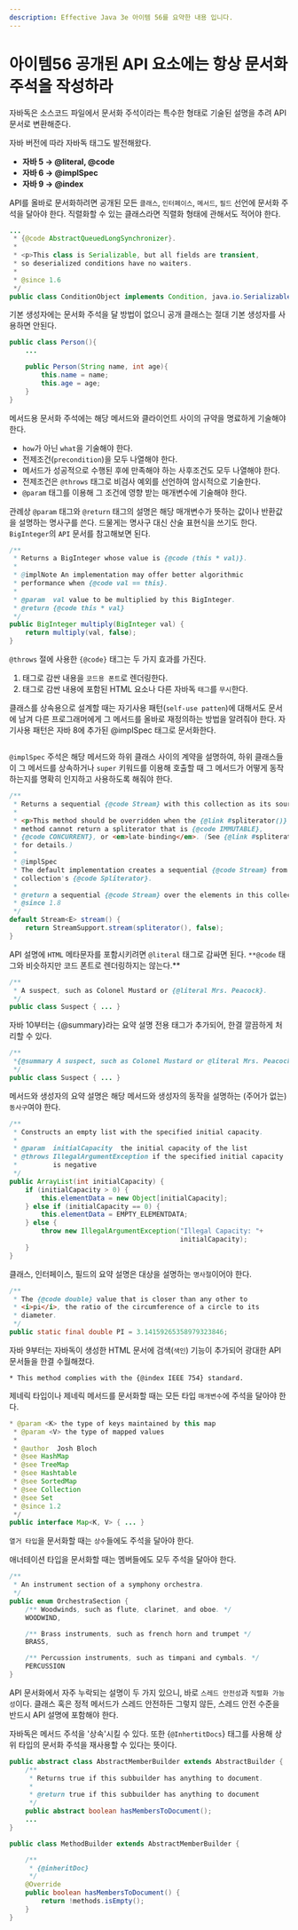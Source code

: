 ```yaml
---
description: Effective Java 3e 아이템 56를 요약한 내용 입니다.
---
```


# 아이템56 공개된 API 요소에는 항상 문서화 주석을 작성하라

자바독은 소스코드 파일에서 문서화 주석이라는 특수한 형태로 기술된 설명을 추려 API 문서로 변환해준다.

자바 버전에 따라 자바독 태그도 발전해왔다.

* **자바 5 → @literal, @code**
* **자바 6 → @implSpec**
* **자바 9 → @index**

API를 올바로 문서화하려면 공개된 모든 `클래스`, `인터페이스`, `메서드`, `필드` 선언에 문서화 주석을 달아야 한다. 직렬화할 수 있는 클래스라면 직렬화 형태에 관해서도 적어야 한다.

```java
...
 * {@code AbstractQueuedLongSynchronizer}.
 *
 * <p>This class is Serializable, but all fields are transient,
 * so deserialized conditions have no waiters.
 *
 * @since 1.6
 */
public class ConditionObject implements Condition, java.io.Serializable {
```

기본 생성자에는 문서화 주석을 달 방법이 없으니 공개 클래스는 절대 기본 생성자를 사용하면 안된다.

```java
public class Person(){
	...

	public Person(String name, int age){
		this.name = name;
		this.age = age;
	}
}
```

메서드용 문서화 주석에는 해당 메서드와 클라이언트 사이의 규약을 명료하게 기술해야 한다.

* `how`가 아닌 `what`을 기술해야 한다.
* 전제조건\(`precondition`\)을 모두 나열해야 한다.
* 메서드가 성공적으로 수행된 후에 만족해야 하는 사후조건도 모두 나열해야 한다.
* 전제조건은 `@throws` 태그로 비검사 예외를 선언하여 암시적으로 기술한다.
* `@param` 태그를 이용해 그 조건에 영향 받는 매개변수에 기술해야 한다.

관례상 `@param` 태그와 `@return` 태그의 설명은 해당 매개변수가 뜻하는 값이나 반환값을 설명하는 명사구를 쓴다. 드물게는 명사구 대신 산술 표현식을 쓰기도 한다. `BigInteger`의 `API` 문서를 참고해보면 된다.

```java
/**
 * Returns a BigInteger whose value is {@code (this * val)}.
 *
 * @implNote An implementation may offer better algorithmic
 * performance when {@code val == this}.
 *
 * @param  val value to be multiplied by this BigInteger.
 * @return {@code this * val}
 */
public BigInteger multiply(BigInteger val) {
    return multiply(val, false);
}
```

`@throws` 절에 사용한 `{@code}` 태그는 두 가지 효과를 가진다.

1. 태그로 감싼 내용을 `코드용 폰트`로 렌더링한다.
2. 태그로 감싼 내용에 포함된 HTML 요소나 다른 자바독 `태그`를 `무시`한다.

클래스를 상속용으로 설계할 때는 자기사용 패턴\(`self-use patten`\)에 대해서도 문서에 남겨 다른 프로그래머에게 그 메서드를 올바로 재정의하는 방법을 알려줘야 한다. 자기사용 패턴은 자바 8에 추가된 @implSpec 태그로 문서화한다.

```text

```

`@implSpec` 주석은 해당 메서드와 하위 클래스 사이의 계약을 설명하여, 하위 클래스들이 그 메서드를 상속하거나 `super` 키워드를 이용해 호출할 때 그 메서드가 어떻게 동작 하는지를 명확히 인지하고 사용하도록 해줘야 한다.

```java
/**
 * Returns a sequential {@code Stream} with this collection as its source.
 *
 * <p>This method should be overridden when the {@link #spliterator()}
 * method cannot return a spliterator that is {@code IMMUTABLE},
 * {@code CONCURRENT}, or <em>late-binding</em>. (See {@link #spliterator()}
 * for details.)
 *
 * @implSpec
 * The default implementation creates a sequential {@code Stream} from the
 * collection's {@code Spliterator}.
 *
 * @return a sequential {@code Stream} over the elements in this collection
 * @since 1.8
 */
default Stream<E> stream() {
    return StreamSupport.stream(spliterator(), false);
}
```

API 설명에 `HTML` 메타문자를 포함시키려면 `@literal` 태그로 감싸면 된다. `**@code` 태그와 비슷하지만 코드 폰트로 렌더링하지는 않는다.\*\*

```java
/**
 * A suspect, such as Colonel Mustard or {@literal Mrs. Peacock}.
 */
public class Suspect { ... }
```

자바 10부터는 {@summary}라는 요약 설명 전용 태그가 추가되어, 한결 깔끔하게 처리할 수 있다.

```java
/**
 *{@summary A suspect, such as Colonel Mustard or @literal Mrs. Peacock.}
 */
public class Suspect { ... }
```

메서드와 생성자의 요약 설명은 해당 메서드와 생성자의 동작을 설명하는 \(주어가 없는\) `동사구`여야 한다.

```java
/**
 * Constructs an empty list with the specified initial capacity.
 *
 * @param  initialCapacity  the initial capacity of the list
 * @throws IllegalArgumentException if the specified initial capacity
 *         is negative
 */
public ArrayList(int initialCapacity) {
    if (initialCapacity > 0) {
        this.elementData = new Object[initialCapacity];
    } else if (initialCapacity == 0) {
        this.elementData = EMPTY_ELEMENTDATA;
    } else {
        throw new IllegalArgumentException("Illegal Capacity: "+
                                           initialCapacity);
    }
}
```

클래스, 인터페이스, 필드의 요약 설명은 대상을 설명하는 `명사절`이어야 한다.

```java
/**
 * The {@code double} value that is closer than any other to
 * <i>pi</i>, the ratio of the circumference of a circle to its
 * diameter.
 */
public static final double PI = 3.14159265358979323846;
```

자바 9부터는 자바독이 생성한 HTML 문서에 검색\(`색인`\) 기능이 추가되어 광대한 API 문서들을 한결 수월해졌다.

```text
* This method complies with the {@index IEEE 754} standard.
```

제네릭 타입이나 제네릭 메서드를 문서화할 때는 모든 타입 `매개변수`에 주석을 달아야 한다.

```java
* @param <K> the type of keys maintained by this map
 * @param <V> the type of mapped values
 *
 * @author  Josh Bloch
 * @see HashMap
 * @see TreeMap
 * @see Hashtable
 * @see SortedMap
 * @see Collection
 * @see Set
 * @since 1.2
 */
public interface Map<K, V> { ... }
```

`열거 타입`을 문서화할 때는 `상수`들에도 주석을 달아야 한다.

애너테이션 타입을 문서화할 때는 멤버들에도 모두 주석을 달아야 한다.

```java
/**
 * An instrument section of a symphony orchestra.
 */
public enum OrchestraSection {
	/** Woodwinds, such as flute, clarinet, and oboe. */
	WOODWIND,

	/** Brass instruments, such as french horn and trumpet */
	BRASS,

	/** Percussion instruments, such as timpani and cymbals. */
	PERCUSSION
}
```

API 문서화에서 자주 누락되는 설명이 두 가지 있으니, 바로 `스레드 안전성`과 `직렬화 가능성`이다. 클래스 혹은 정적 메서드가 스레드 안전하든 그렇지 않든, 스레드 안전 수준을 반드시 API 설명에 포함해야 한다.

자바독은 메서드 주석을 '상속'시킬 수 있다. 또한 {`@InhertitDocs`} 태그를 사용해 상위 타입의 문서화 주석을 재사용할 수 있다는 뜻이다.

```java
public abstract class AbstractMemberBuilder extends AbstractBuilder {
	/**
	 * Returns true if this subbuilder has anything to document.
	 *
	 * @return true if this subbuilder has anything to document
	 */
	public abstract boolean hasMembersToDocument();
	...
}
```

```java
public class MethodBuilder extends AbstractMemberBuilder {

	/**
	 * {@inheritDoc}
	 */
	@Override
	public boolean hasMembersToDocument() {
	    return !methods.isEmpty();
	}
}
```

